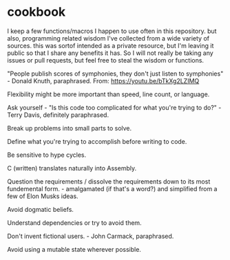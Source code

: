 # cookbook
I keep a few functions/macros I happen to use often in this repository. but also, programming related wisdom I've collected from a wide variety of sources. this was sortof intended as a private resource, but I'm leaving it public so that I share any benefits it has. So I will not really be taking any issues or pull requests, but feel free to steal the wisdom or functions.

"People publish scores of symphonies, they don't just listen to symphonies" - Donald Knuth, paraphrased. From: https://youtu.be/bTkXg2LZIMQ

Flexibility might be more important than speed, line count, or language.

Ask yourself - "Is this code too complicated for what you're trying to do?" - Terry Davis, definitely paraphrased.

Break up problems into small parts to solve.

Define what you're trying to accomplish before writing to code.

Be sensitive to hype cycles.

C (written) translates naturally into Assembly.

Question the requirements / dissolve the requirements down to its most fundemental form. - amalgamated (if that's a word?) and simplified from a few of Elon Musks ideas.

Avoid dogmatic beliefs.

Understand dependencies or try to avoid them.

Don't invent fictional users. - John Carmack, paraphrased.

Avoid using a mutable state wherever possible.
